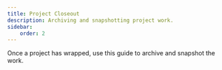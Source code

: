 ```yaml
---
title: Project Closeout
description: Archiving and snapshotting project work.
sidebar: 
    order: 2
---
```


Once a project has wrapped, use this guide to archive and snapshot the work.
